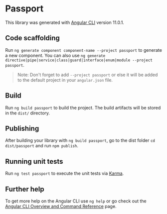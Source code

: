 # Passport

This library was generated with [Angular CLI](https://github.com/angular/angular-cli) version 11.0.1.

## Code scaffolding

Run `ng generate component component-name --project passport` to generate a new component. You can also use `ng generate directive|pipe|service|class|guard|interface|enum|module --project passport`.
> Note: Don't forget to add `--project passport` or else it will be added to the default project in your `angular.json` file. 

## Build

Run `ng build passport` to build the project. The build artifacts will be stored in the `dist/` directory.

## Publishing

After building your library with `ng build passport`, go to the dist folder `cd dist/passport` and run `npm publish`.

## Running unit tests

Run `ng test passport` to execute the unit tests via [Karma](https://karma-runner.github.io).

## Further help

To get more help on the Angular CLI use `ng help` or go check out the [Angular CLI Overview and Command Reference](https://angular.io/cli) page.
